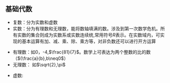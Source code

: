 ## 基础代数
+ 复数：分为实数和虚数
+ 实数：分为有理数和无理数，能将数轴填满的数。涉及到第一次数学危机。所有实数的集合则成为实数系或实数连续统,常用符号$R$表示。在实数域内，可实现的基本运算有加、减、乘、除、乘方等，对非负数还可以进行开方运算
 - 有理数：如0，-4,$\frac{81}{7}$。数学上可表达为两个整数的比的数（$(\frac{a}{b},b\neq0$）
 - 无理数： 如$\sqrt{2},\pi$
+ 虚数:
